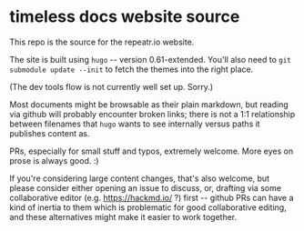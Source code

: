timeless docs website source
============================

This repo is the source for the repeatr.io website.

The site is built using `hugo` -- version 0.61-extended.
You'll also need to `git submodule update --init` to fetch
the themes into the right place.

(The dev tools flow is not currently well set up.  Sorry.)

Most documents might be browsable as their plain markdown,
but reading via github will probably encounter broken links;
there is not a 1:1 relationship between filenames that `hugo`
wants to see internally versus paths it publishes content as.

PRs, especially for small stuff and typos, extremely welcome.
More eyes on prose is always good.  :)

If you're considering large content changes, that's also welcome,
but please consider either opening an issue to discuss, or,
drafting via some collaborative editor (e.g. https://hackmd.io/ ?)
first -- github PRs can have a kind of inertia to them which is
problematic for good collaborative editing, and these alternatives
might make it easier to work together.
